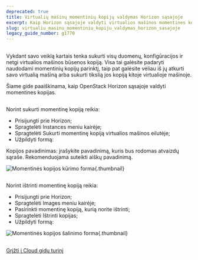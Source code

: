 ```yaml
---
deprecated: true
title: Virtualių mašinų momentinių kopijų valdymas Horizon sąsajoje
excerpt: Kaip Horizon sąsajoje valdyti virtualios mašinos momentines kopijas.
slug: virtualiu_masinu_momentiniu_kopiju_valdymas_horizon_sasajoje
legacy_guide_number: g1770
---
```



## 
Vykdant savo veiklą kartais tenka sukurti visų duomenų, konfigūracijos ir netgi virtualios mašinos būsenos kopiją. Visa tai galėsite padaryti naudodami momentinių kopijų parinktį, taip pat galėsite vėliau iš jų atkurti savo virtualią mašiną arba sukurti tikslią jos kopiją kitoje virtualioje mašinoje.

Šiame gide paaiškinama, kaip OpenStack Horizon sąsajoje valdyti momentines kopijas.


## 
Norint sukurti momentinę kopiją reikia:


- Prisijungti prie Horizon;
- Spragtelėti Instances meniu kairėje;
- Spragtelėti Sukurti momentinę kopiją virtualios mašinos eilutėje;
- Užpildyti formą:


Kopijos pavadinimas: įrašykite pavadinimą, kuris bus rodomas atvaizdų sąraše. Rekomenduojama suteikti aiškų pavadinimą.

![Momentinės kopijos kūrimo forma](images/img_2617.jpg){.thumbnail}


## 
Norint ištrinti momentinę kopiją reikia:


- Prisijungti prie Horizon;
- Spragtelėti Images meniu kairėje;
- Pasirinkti momentinę kopiją, kurią norite ištrinti;
- Spragtelėti Ištrinti kopijas;
- Užpildyti formą:



![Momentinės kopijos šalinimo forma](images/img_2618.jpg){.thumbnail}


## 
[Grįžti į Cloud gidų turinį]({legacy}1785)

